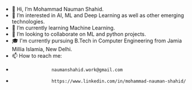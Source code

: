 - 👋 Hi, I’m Mohammad Nauman Shahid.
- 👀 I’m interested in AI, ML and Deep Learning as well as other emerging technologies.
- 🌱 I’m currently learning Machine Learning.
- 💞️ I’m looking to collaborate on ML and python projects.
- 🎓 I'm currently pursuing B.Tech in Computer Engineering from Jamia Millia Islamia, New Delhi.
- 📫 How to reach me:
-                    naumanshahid.work@gmail.com
-                    https://www.linkedin.com/in/mohammad-nauman-shahid/ 

<!---
MNaumanShahid/MNaumanShahid is a ✨ special ✨ repository because its `README.md` (this file) appears on your GitHub profile.
You can click the Preview link to take a look at your changes.
--->
